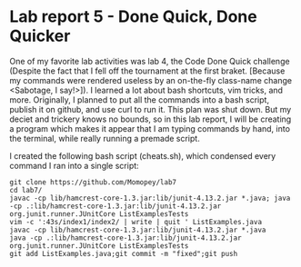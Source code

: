 # Lab report 5 - Done Quick, Done Quicker
One of my favorite lab activities was lab 4, the Code Done Quick challenge (Despite the fact that I fell off the tournament at the first braket. [Because my commands were rendered useless by an on-the-fly class-name change <Sabotage, I say!>]). I learned a lot about bash shortcuts, vim tricks, and more. Originally, I planned to put all the commands into a bash script, publish it on github, and use curl to run it. This plan was shut down. But my deciet and trickery knows no bounds, so in this lab report, I will be creating a program which makes it appear that I am typing commands by hand, into the terminal, while really running a premade script.

I created the following bash script (cheats.sh), which condensed every command I ran into a single script:
```
git clone https://github.com/Momopey/lab7
cd lab7/
javac -cp lib/hamcrest-core-1.3.jar:lib/junit-4.13.2.jar *.java; java -cp .:lib/hamcrest-core-1.3.jar:lib/junit-4.13.2.jar org.junit.runner.JUnitCore ListExamplesTests
vim -c ':43s/index1/index2/ | write | quit ' ListExamples.java
javac -cp lib/hamcrest-core-1.3.jar:lib/junit-4.13.2.jar *.java
java -cp .:lib/hamcrest-core-1.3.jar:lib/junit-4.13.2.jar org.junit.runner.JUnitCore ListExamplesTests
git add ListExamples.java;git commit -m "fixed";git push
```
